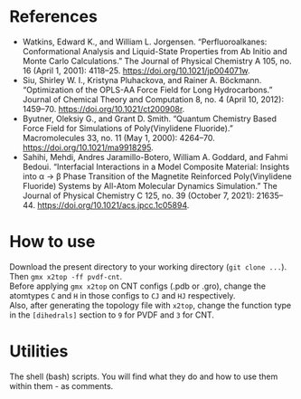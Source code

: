 # References  
- Watkins, Edward K., and William L. Jorgensen. “Perfluoroalkanes: Conformational Analysis and Liquid-State Properties from Ab Initio and Monte Carlo Calculations.” The Journal of Physical Chemistry A 105, no. 16 (April 1, 2001): 4118–25. https://doi.org/10.1021/jp004071w.  
- Siu, Shirley W. I., Kristyna Pluhackova, and Rainer A. Böckmann. “Optimization of the OPLS-AA Force Field for Long Hydrocarbons.” Journal of Chemical Theory and Computation 8, no. 4 (April 10, 2012): 1459–70. https://doi.org/10.1021/ct200908r.  
- Byutner, Oleksiy G., and Grant D. Smith. “Quantum Chemistry Based Force Field for Simulations of Poly(Vinylidene Fluoride).” Macromolecules 33, no. 11 (May 1, 2000): 4264–70. https://doi.org/10.1021/ma9918295.
- Sahihi, Mehdi, Andres Jaramillo-Botero, William A. Goddard, and Fahmi Bedoui. “Interfacial Interactions in a Model Composite Material: Insights into α → β Phase Transition of the Magnetite Reinforced Poly(Vinylidene Fluoride) Systems by All-Atom Molecular Dynamics Simulation.” The Journal of Physical Chemistry C 125, no. 39 (October 7, 2021): 21635–44. https://doi.org/10.1021/acs.jpcc.1c05894.  

# How to use  
Download the present directory to your working directory (`git clone ...`). Then `gmx x2top -ff pvdf-cnt`.  
Before applying `gmx x2top` on CNT configs (.pdb or .gro), change the atomtypes `C` and `H` in those configs to `CJ` and `HJ` respectively.  
Also, after generating the topology file with `x2top`, change the function type in the `[dihedrals]` section to `9` for PVDF and `3` for CNT.  
  
# Utilities  
The shell (bash) scripts. You will find what they do and how to use them within them - as comments.  

